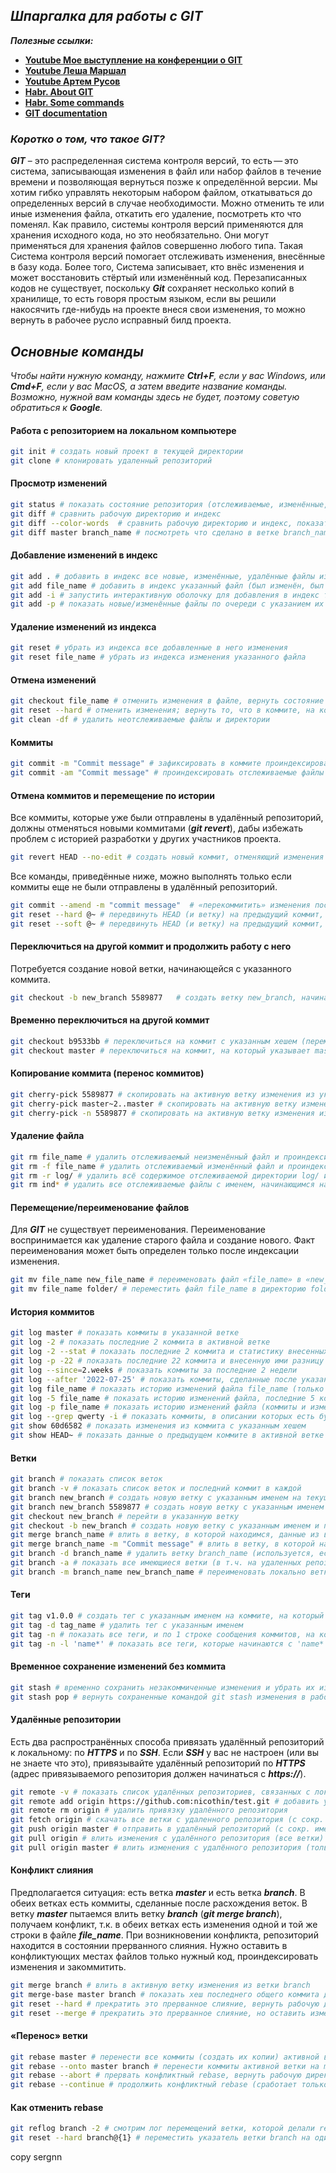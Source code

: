 ## _Шпаргалка для работы с GIT_

***Полезные ссылки:***
- **[Youtube Мое выступление на конференции о GIT](https://www.youtube.com/watch?t=716&v=sW3PKXZtxaM&feature=youtu.be)**
- **[Youtube Леша Маршал](https://www.youtube.com/watch?v=2mxfXoWwR-g&ab_channel=%D0%9B%D1%91%D1%88%D0%B0%D0%9C%D0%B0%D1%80%D1%88%D0%B0%D0%BB)**
- **[Youtube Артем Русов](https://www.youtube.com/watch?v=Qfo78zqMzVs&ab_channel=ArtsiomRusauQALife)**
- **[Habr. About GIT](https://habr.com/ru/post/552872/)**
- **[Habr. Some commands](https://habr.com/ru/post/588801/)**
- **[GIT documentation](https://git-scm.com/doc)**

### ***Коротко о том, что такое GIT?***

***GIT*** – это распределенная система контроля версий, то есть — это система, записывающая изменения в файл или набор файлов в течение времени и позволяющая вернуться позже к определённой версии. Мы хотим гибко управлять некоторым набором файлом, откатываться до определенных версий в случае необходимости. Можно отменить те или иные изменения файла, откатить его удаление, посмотреть кто что поменял. Как правило, системы контроля версий применяются для хранения исходного кода, но это необязательно. Они могут применяться для хранения файлов совершенно любого типа.
Такая Система контроля версий помогает отслеживать изменения, внесённые в базу кода. Более того, Система записывает, кто внёс изменения и может восстановить стёртый или изменённый код.
Перезаписанных кодов не существует, поскольку ***Git*** сохраняет несколько копий в хранилище, то есть говоря простым языком, если вы решили накосячить где-нибудь на проекте внеся свои изменения, то можно вернуть в рабочее русло исправный билд проекта.

## _Основные команды_
*Чтобы найти нужную команду, нажмите ***Ctrl+F***, если у вас Windows, или ***Cmd+F***, если у вас MacOS, а затем введите название команды. Возможно, нужной вам команды здесь не будет, поэтому советую обратиться к ***Google***.*

#### Работа с репозиторием на локальном компьютере

```bash
git init # создать новый проект в текущей директории
git clone # клонировать удаленный репозиторий
```

#### Просмотр изменений

```bash
git status # показать состояние репозитория (отслеживаемые, изменённые, новые файлы)
git diff # сравнить рабочую директорию и индекс
git diff --color-words  # сравнить рабочую директорию и индекс, показать отличия в словах
git diff master branch_name # посмотреть что сделано в ветке branch_name по сравнению с веткой master
```

#### Добавление изменений в индекс

```bash
git add . # добавить в индекс все новые, изменённые, удалённые файлы из текущей директории и её поддиректорий
git add file_name # добавить в индекс указанный файл (был изменён, был удалён или это новый файл)
git add -i # запустить интерактивную оболочку для добавления в индекс только выбранных файлов
git add -p # показать новые/изменённые файлы по очереди с указанием их изменений и вопросом об отслеживании/индексировании
```

#### Удаление изменений из индекса

```bash
git reset # убрать из индекса все добавленные в него изменения
git reset file_name # убрать из индекса изменения указанного файла
```

#### Отмена изменений

```bash
git checkout file_name # отменить изменения в файле, вернуть состояние файла, имеющееся в индексе
git reset --hard # отменить изменения; вернуть то, что в коммите, на который указывает HEAD
git clean -df # удалить неотслеживаемые файлы и директории
```

#### Коммиты

```bash
git commit -m "Commit message" # зафиксировать в коммите проиндексированные изменения + добавить имя коммита
git commit -am "Commit message" # проиндексировать отслеживаемые файлы (только отслеживаемые) и закоммитить + добавить имя коммита
```

#### Отмена коммитов и перемещение по истории
Все коммиты, которые уже были отправлены в удалённый репозиторий, должны отменяться новыми коммитами (***git revert***), дабы избежать проблем с историей разработки у других участников проекта.

```bash
git revert HEAD --no-edit # создать новый коммит, отменяющий изменения последнего коммита без запуска редактора сообщения
```

Все команды, приведённые ниже, можно выполнять только если коммиты еще не были отправлены в удалённый репозиторий.

```bash
git commit --amend -m "commit message"  # «перекоммитить» изменения последнего коммита, заменить его новым коммитом с другим сообщением
git reset --hard @~ # передвинуть HEAD (и ветку) на предыдущий коммит, рабочую директорию и индекс сделать такими, какими они были в момент предыдущего коммита
git reset --soft @~ # передвинуть HEAD (и ветку) на предыдущий коммит, но в рабочей директории и индексе оставить все изменения
```

#### Переключиться на другой коммит и продолжить работу с него
Потребуется создание новой ветки, начинающейся с указанного коммита.

```bash
git checkout -b new_branch 5589877   # создать ветку new_branch, начинающуюся с коммита c хешем 5589877 (переместить HEAD на указанный коммит, рабочую директорию вернуть к состоянию, на момент этого коммита, создать указатель на этот коммит (ветку) с указанным именем)
```
#### Временно переключиться на другой коммит
```bash
git checkout b9533bb # переключиться на коммит с указанным хешем (переместить HEAD на указанный коммит, рабочую директорию вернуть к состоянию, на момент этого коммита)
git checkout master # переключиться на коммит, на который указывает master (переместить HEAD на коммит, на который указывает master, рабочую директорию вернуть к состоянию на момент этого коммита)
```
#### Копирование коммита (перенос коммитов)

```bash
git cherry-pick 5589877 # скопировать на активную ветку изменения из указанного коммита, закоммитить эти изменения
git cherry-pick master~2..master # скопировать на активную ветку изменения из master (2 последних коммита)
git cherry-pick -n 5589877 # скопировать на активную ветку изменения из указанного коммита, но НЕ КОММИТИТЬ (подразумевается, что мы сами потом закоммитим)
```

#### Удаление файла

```bash
git rm file_name # удалить отслеживаемый неизменённый файл и проиндексировать это изменение
git rm -f file_name # удалить отслеживаемый изменённый файл и проиндексировать это изменение
git rm -r log/ # удалить всё содержимое отслеживаемой директории log/ и проиндексировать это изменение
git rm ind* # удалить все отслеживаемые файлы с именем, начинающимся на «ind» в текущей директории и проиндексировать это изменение
```

#### Перемещение/переименование файлов
Для ***GIT*** не существует переименования. Переименование воспринимается как удаление старого файла и создание нового. Факт переименования может быть определен только после индексации изменения.

```bash
git mv file_name new_file_name # переименовать файл «file_name» в «new_file_name» и проиндексировать это изменение
git mv file_name folder/ # переместить файл file_name в директорию folder/ (должна существовать) и проиндексировать это изменение
```

#### История коммитов

```bash
git log master # показать коммиты в указанной ветке
git log -2 # показать последние 2 коммита в активной ветке
git log -2 --stat # показать последние 2 коммита и статистику внесенных ими изменений
git log -p -22 # показать последние 22 коммита и внесенную ими разницу на уровне строк
git log --since=2.weeks # показать коммиты за последние 2 недели
git log --after '2022-07-25' # показать коммиты, сделанные после указанной даты
git log file_name # показать историю изменений файла file_name (только коммиты)
git log -5 file_name # показать историю изменений файла, последние 5 коммитов (только коммиты)
git log -p file_name # показать историю изменений файла (коммиты и изменения)
git log --grep qwerty -i # показать коммиты, в описании которых есть буквосочетание qwerty (НЕ регистрозависимо, только коммиты текущей ветки)
git show 60d6582 # показать изменения из коммита с указанным хешем
git show HEAD~ # показать данные о предыдущем коммите в активной ветке
```

#### Ветки

```bash
git branch # показать список веток
git branch -v # показать список веток и последний коммит в каждой
git branch new_branch # создать новую ветку с указанным именем на текущем коммите
git branch new_branch 5589877 # создать новую ветку с указанным именем на указанном коммите
git checkout new_branch # перейти в указанную ветку
git checkout -b new_branch # создать новую ветку с указанным именем и перейти в неё
git merge branch_name # влить в ветку, в которой находимся, данные из ветки branch_name
git merge branch_name -m "Commit message" # влить в ветку, в которой находимся, данные из ветки branch_name (указано сообщение коммита слияния)
git branch -d branch_name # удалить ветку branch_name (используется, если её изменения уже влиты в главную ветку)
git branch -a # показать все имеющиеся ветки (в т.ч. на удаленных репозиториях)
git branch -m branch_name new_branch_name # переименовать локально ветку branch_name в new_branch_name
```

#### Теги

```bash
git tag v1.0.0 # создать тег с указанным именем на коммите, на который указывает HEAD
git tag -d tag_name # удалить тег с указанным именем
git tag -n # показать все теги, и по 1 строке сообщения коммитов, на которые они указывают
git tag -n -l 'name*' # показать все теги, которые начинаются с 'name*'
```

#### Временное сохранение изменений без коммита

```bash
git stash # временно сохранить незакоммиченные изменения и убрать их из рабочей директории
git stash pop # вернуть сохраненные командой git stash изменения в рабочую директорию
```

#### Удалённые репозитории

Есть два распространённых способа привязать удалённый репозиторий к локальному: по ***HTTPS*** и по ***SSH***. Если ***SSH*** у вас не настроен (или вы не знаете что это), привязывайте удалённый репозиторий по ***HTTPS*** (адрес привязываемого репозитория должен начинаться с ***https://***).

```bash
git remote -v # показать список удалённых репозиториев, связанных с локальным
git remote add origin https://github.com:nicothin/test.git # добавить удалённый репозиторий (с сокр. именем origin) с указанным URL
git remote rm origin # удалить привязку удалённого репозитория
git fetch origin # скачать все ветки с удаленного репозитория (с сокр. именем origin), но не сливать со своими ветками
git push origin master # отправить в удалённый репозиторий (с сокр. именем origin) данные своей ветки master
git pull origin # влить изменения с удалённого репозитория (все ветки)
git pull origin master # влить изменения с удалённого репозитория (только указанная ветка)
```

#### Конфликт слияния

Предполагается ситуация: есть ветка ***master*** и есть ветка ***branch***. В обеих ветках есть коммиты, сделанные после расхождения веток. В ветку ***master*** пытаемся влить ветку ***branch*** (***git merge branch***), получаем конфликт, т.к. в обеих ветках есть изменения одной и той же строки в файле ***file_name***.
При возникновении конфликта, репозиторий находится в состоянии прерванного слияния. Нужно оставить в конфликтующих местах файлов только нужный код, проиндексировать изменения и закоммитить.

```bash
git merge branch # влить в активную ветку изменения из ветки branch
git merge-base master branch # показать хеш последнего общего коммита для двух указанных веток
git reset --hard # прекратить это прерванное слияние, вернуть рабочую директорию и индекс как было в момент коммита, на который указывает HEAD, а я пойду немного поплачу
git reset --merge # прекратить это прерванное слияние, но оставить изменения, не закоммиченные до слияния (для случая, когда слияние делается не на чистом статусе)
```

#### «Перенос» ветки

```bash
git rebase master # перенести все коммиты (создать их копии) активной ветки так, будто активная ветка ответвилась от master на нынешней вершине master (часто вызывает конфликты)
git rebase --onto master branch # перенести коммиты активной ветки на master, начиная с того места, в котором активная ветка отделилась от ветки branch
git rebase --abort # прервать конфликтный rebase, вернуть рабочую директорию и индекс к состоянию до начала rebase
git rebase --continue # продолжить конфликтный rebase (сработает только после разрешения конфликта и индексации такого разрешения)
```

#### Как отменить rebase

```bash
git reflog branch -2 # смотрим лог перемещений ветки, которой делали rebase (в этом примере — branch), видим последний коммит ПЕРЕД rebase, на него и нужно перенести указатель ветки
git reset --hard branch@{1} # переместить указатель ветки branch на один коммит назад, обновить рабочую директорию и индекс
```

copy sergnn
